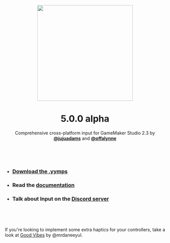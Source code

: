 <p align="center"><img src="https://raw.githubusercontent.com/JujuAdams/input/master/LOGO_small.png" style="display:block; margin:auto; width:300px"></p>
<h1 align="center">5.0.0 alpha</h1>

<p align="center">Comprehensive cross-platform input for GameMaker Studio 2.3 by <a href="http://www.jujuadams.com/"><b>@jujuadams</b></a> and <a href="https://offalynne.neocities.org/"><b>@offalynne</b></a></p>

&nbsp;

&nbsp;

- ### [Download the .yymps](https://github.com/JujuAdams/input/releases/)
- ### Read the [documentation](http://jujuadams.github.io/Input)
- ### Talk about Input on the [Discord server](https://discord.gg/8krYCqr)

&nbsp;

&nbsp;

If you're looking to implement some extra haptics for your controllers, take a look at [Good Vibes](https://github.com/mrdaneeyul/good-vibes/) by @mrdaneeyul.
